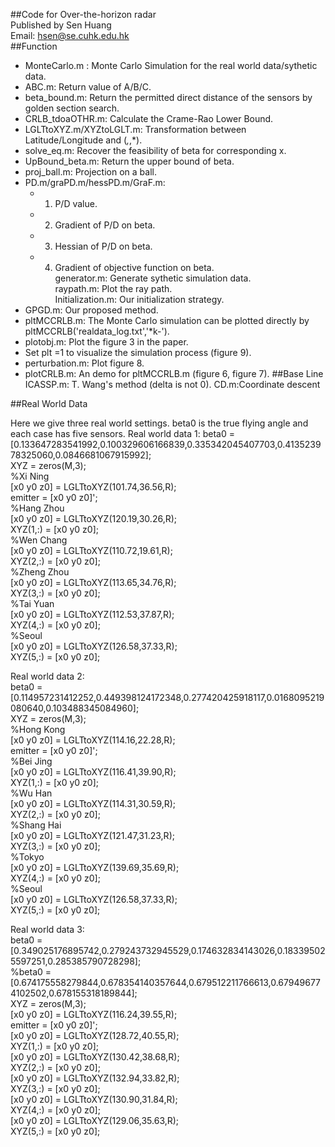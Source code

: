 ##Code for Over-the-horizon radar  
Published by Sen Huang  
Email: hsen@se.cuhk.edu.hk  
##Function  

* MonteCarlo.m : Monte Carlo Simulation for the real world data/sythetic data.
* ABC.m: Return value of A/B/C.
* beta_bound.m: Return the permitted direct distance of the sensors by golden section search.
* CRLB_tdoaOTHR.m: Calculate the Crame-Rao Lower Bound.
* LGLTtoXYZ.m/XYZtoLGLT.m: Transformation between Latitude/Longitude and (*,*,*).
* solve_eq.m: Recover the feasibility of beta for corresponding x.
* UpBound_beta.m: Return the upper bound of beta.
* proj_ball.m: Projection on a ball.
* PD.m/graPD.m/hessPD.m/GraF.m: 
    * 1. P/D value. 
    * 2. Gradient of P/D on beta. 
    * 3. Hessian of P/D on beta.
    * 4. Gradient of objective function on beta.  
generator.m: Generate sythetic simulation data.  
raypath.m: Plot the ray path.  
Initialization.m: Our initialization strategy.  
* GPGD.m: Our proposed method.
* pltMCCRLB.m: The Monte Carlo simulation can be plotted directly by pltMCCRLB('realdata_log.txt','*k-').
* plotobj.m: Plot the figure 3 in the paper.
* Set plt =1 to visualize the simulation process (figure 9).
* perturbation.m: Plot figure 8.
* plotCRLB.m: An demo for pltMCCRLB.m (figure 6, figure 7).
##Base Line
ICASSP.m: T. Wang's method (delta is not 0).
CD.m:Coordinate descent


##Real World Data

Here we give three real world settings. beta0 is the true flying angle and each case has five sensors.
Real world data 1:
beta0 = [0.133647283541992,0.100329606166839,0.335342045407703,0.413523978325060,0.0846681067915992];  
XYZ = zeros(M,3);  
%Xi Ning  
[x0 y0 z0] = LGLTtoXYZ(101.74,36.56,R);  
emitter = [x0 y0 z0]';  
%Hang Zhou  
[x0 y0 z0] = LGLTtoXYZ(120.19,30.26,R);  
XYZ(1,:) = [x0 y0 z0];  
%Wen Chang  
[x0 y0 z0] = LGLTtoXYZ(110.72,19.61,R);  
XYZ(2,:) = [x0 y0 z0];  
%Zheng Zhou  
[x0 y0 z0] = LGLTtoXYZ(113.65,34.76,R);  
XYZ(3,:) = [x0 y0 z0];  
%Tai Yuan  
[x0 y0 z0] = LGLTtoXYZ(112.53,37.87,R);  
XYZ(4,:) = [x0 y0 z0];  
%Seoul  
[x0 y0 z0] = LGLTtoXYZ(126.58,37.33,R);  
XYZ(5,:) = [x0 y0 z0];  

Real world data 2:  
beta0 = [0.114957231412252,0.449398124172348,0.277420425918117,0.0168095219080640,0.103488345084960];  
XYZ = zeros(M,3);  
%Hong Kong  
[x0 y0 z0] = LGLTtoXYZ(114.16,22.28,R);  
emitter = [x0 y0 z0]';  
%Bei Jing   
[x0 y0 z0] = LGLTtoXYZ(116.41,39.90,R);  
XYZ(1,:) = [x0 y0 z0];  
%Wu Han  
[x0 y0 z0] = LGLTtoXYZ(114.31,30.59,R);  
XYZ(2,:) = [x0 y0 z0];  
%Shang Hai  
[x0 y0 z0] = LGLTtoXYZ(121.47,31.23,R);  
XYZ(3,:) = [x0 y0 z0];  
%Tokyo  
[x0 y0 z0] = LGLTtoXYZ(139.69,35.69,R);  
XYZ(4,:) = [x0 y0 z0];  
%Seoul  
[x0 y0 z0] = LGLTtoXYZ(126.58,37.33,R);  
XYZ(5,:) = [x0 y0 z0];  

Real world data 3:  
beta0 = [0.349025176895742,0.279243732945529,0.174632834143026,0.183395025597251,0.285385790728298];  
%beta0 = [0.674175558279844,0.678354140357644,0.679512211766613,0.679496774102502,0.678155318189844];  
XYZ = zeros(M,3);  
[x0 y0 z0] = LGLTtoXYZ(116.24,39.55,R);  
emitter = [x0 y0 z0]';  
[x0 y0 z0] = LGLTtoXYZ(128.72,40.55,R);  
XYZ(1,:) = [x0 y0 z0];  
[x0 y0 z0] = LGLTtoXYZ(130.42,38.68,R);  
XYZ(2,:) = [x0 y0 z0];  
[x0 y0 z0] = LGLTtoXYZ(132.94,33.82,R);  
XYZ(3,:) = [x0 y0 z0];  
[x0 y0 z0] = LGLTtoXYZ(130.90,31.84,R);  
XYZ(4,:) = [x0 y0 z0];  
[x0 y0 z0] = LGLTtoXYZ(129.06,35.63,R);  
XYZ(5,:) = [x0 y0 z0];  
